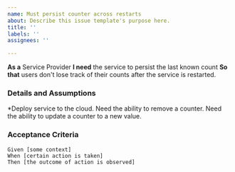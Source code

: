 ```yaml
---
name: Must persist counter across restarts
about: Describe this issue template's purpose here.
title: ''
labels: ''
assignees: ''

---
```


**As a** Service Provider
 **I need** the service to persist the last known count
 **So that** users don't lose track of their counts after the service is restarted.
   
 ### Details and Assumptions
 *Deploy service to the cloud.
Need the ability to remove a counter.
Need the ability to update a counter to a new value.
   
 ### Acceptance Criteria  
   
 ```gherkin
 Given [some context]
 When [certain action is taken]
 Then [the outcome of action is observed]
 ```
